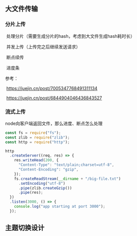 ## 大文件传输

### 分片上传

​	处理分片（需要生成分片的hash，考虑到大文件生成hash耗时长）

​	并发上传（上传完之后继续发送请求）	

​	断点续传

​	进度条

参考：

​	https://juejin.cn/post/7005347768491311134

​	https://juejin.cn/post/6844904046436843527

### 流式上传

node向客户端返回文件，那么进度、断点怎么处理

```js
const fs = require("fs");
const zlib = require("zlib");
const http = require("http");

http
  .createServer((req, res) => {
    res.writeHead(200, {
      "Content-Type": "text/plain;charset=utf-8",
      "Content-Encoding": "gzip",
    });
    fs.createReadStream(__dirname + "/big-file.txt")
      .setEncoding("utf-8")
      .pipe(zlib.createGzip())
      .pipe(res);
  })
  .listen(3000, () => {
    console.log("app starting at port 3000");
  });
```

## 主题切换设计



​	